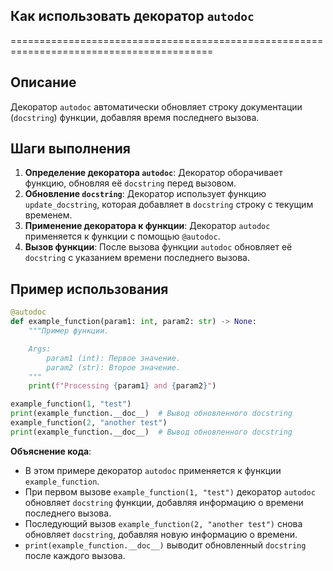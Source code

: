 ## Как использовать декоратор `autodoc`
=========================================================================================

Описание
-------------------------
Декоратор `autodoc` автоматически обновляет строку документации (`docstring`) функции, добавляя время последнего вызова.

Шаги выполнения
-------------------------
1. **Определение декоратора `autodoc`**: Декоратор оборачивает функцию, обновляя её `docstring` перед вызовом.
2. **Обновление `docstring`**: Декоратор использует функцию `update_docstring`, которая добавляет в `docstring` строку с текущим временем.
3. **Применение декоратора к функции**: Декоратор `autodoc` применяется к функции с помощью `@autodoc`. 
4. **Вызов функции**: После вызова функции `autodoc` обновляет её `docstring` с указанием времени последнего вызова.

Пример использования
-------------------------

```python
@autodoc
def example_function(param1: int, param2: str) -> None:
    """Пример функции.

    Args:
        param1 (int): Первое значение.
        param2 (str): Второе значение.
    """
    print(f"Processing {param1} and {param2}")

example_function(1, "test")
print(example_function.__doc__)  # Вывод обновленного docstring
example_function(2, "another test")
print(example_function.__doc__)  # Вывод обновленного docstring
```

**Объяснение кода**:
- В этом примере декоратор `autodoc` применяется к функции `example_function`.
- При первом вызове `example_function(1, "test")` декоратор `autodoc` обновляет `docstring` функции, добавляя информацию о времени последнего вызова.
- Последующий вызов `example_function(2, "another test")` снова обновляет `docstring`, добавляя новую информацию о времени.
- `print(example_function.__doc__)` выводит обновленный `docstring` после каждого вызова.